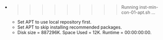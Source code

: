* >>>>>>>>> Running inst-min-con-01-apt.sh ...
  * Set APT to use local repository first.
  * Set APT to skip installing recommended packages.
  * Disk size = 887296K. Space Used = 12K. Runtime = 00:00:00:00.
